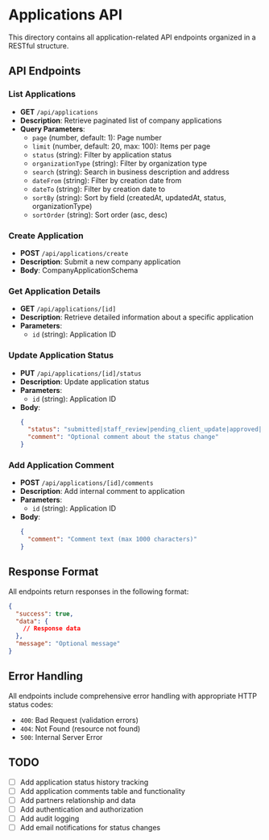 # Applications API

This directory contains all application-related API endpoints organized in a RESTful structure.

## API Endpoints

### List Applications

- **GET** `/api/applications`
- **Description**: Retrieve paginated list of company applications
- **Query Parameters**:
  - `page` (number, default: 1): Page number
  - `limit` (number, default: 20, max: 100): Items per page
  - `status` (string): Filter by application status
  - `organizationType` (string): Filter by organization type
  - `search` (string): Search in business description and address
  - `dateFrom` (string): Filter by creation date from
  - `dateTo` (string): Filter by creation date to
  - `sortBy` (string): Sort by field (createdAt, updatedAt, status, organizationType)
  - `sortOrder` (string): Sort order (asc, desc)

### Create Application

- **POST** `/api/applications/create`
- **Description**: Submit a new company application
- **Body**: CompanyApplicationSchema

### Get Application Details

- **GET** `/api/applications/[id]`
- **Description**: Retrieve detailed information about a specific application
- **Parameters**:
  - `id` (string): Application ID

### Update Application Status

- **PUT** `/api/applications/[id]/status`
- **Description**: Update application status
- **Parameters**:
  - `id` (string): Application ID
- **Body**:
  ```json
  {
    "status": "submitted|staff_review|pending_client_update|approved|rejected",
    "comment": "Optional comment about the status change"
  }
  ```

### Add Application Comment

- **POST** `/api/applications/[id]/comments`
- **Description**: Add internal comment to application
- **Parameters**:
  - `id` (string): Application ID
- **Body**:
  ```json
  {
    "comment": "Comment text (max 1000 characters)"
  }
  ```

## Response Format

All endpoints return responses in the following format:

```json
{
  "success": true,
  "data": {
    // Response data
  },
  "message": "Optional message"
}
```

## Error Handling

All endpoints include comprehensive error handling with appropriate HTTP status codes:

- `400`: Bad Request (validation errors)
- `404`: Not Found (resource not found)
- `500`: Internal Server Error

## TODO

- [ ] Add application status history tracking
- [ ] Add application comments table and functionality
- [ ] Add partners relationship and data
- [ ] Add authentication and authorization
- [ ] Add audit logging
- [ ] Add email notifications for status changes
